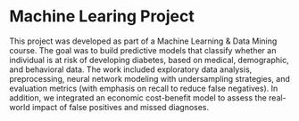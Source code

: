 # Machine Learing Project
This project was developed as part of a Machine Learning & Data Mining course. The goal was to build predictive models that classify whether an individual is at risk of developing diabetes, based on medical, demographic, and behavioral data. The work included exploratory data analysis, preprocessing, neural network modeling with undersampling strategies, and evaluation metrics (with emphasis on recall to reduce false negatives). In addition, we integrated an economic cost-benefit model to assess the real-world impact of false positives and missed diagnoses.

